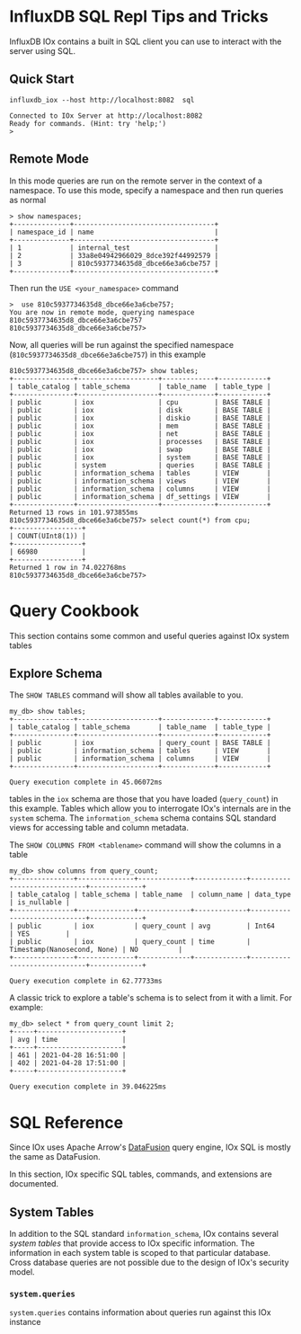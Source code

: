 # InfluxDB SQL Repl Tips and Tricks

InfluxDB IOx contains a built in SQL client you can use to interact with the server using SQL.

## Quick Start

```shell
influxdb_iox --host http://localhost:8082  sql

Connected to IOx Server at http://localhost:8082
Ready for commands. (Hint: try 'help;')
>

```

## Remote Mode
In this mode queries are run on the remote server in the context of a namespace. To use this mode, specify a namespace and then run queries as normal

```
> show namespaces;
+--------------+-----------------------------------+
| namespace_id | name                              |
+--------------+-----------------------------------+
| 1            | internal_test                     |
| 2            | 33a8e04942966029_8dce392f44992579 |
| 3            | 810c5937734635d8_dbce66e3a6cbe757 |
+--------------+-----------------------------------+
```

Then run the `USE <your_namespace>` command

```
>  use 810c5937734635d8_dbce66e3a6cbe757;
You are now in remote mode, querying namespace 810c5937734635d8_dbce66e3a6cbe757
810c5937734635d8_dbce66e3a6cbe757>
```

Now, all queries will be run against the specified namespace (`810c5937734635d8_dbce66e3a6cbe757`) in this example
```
810c5937734635d8_dbce66e3a6cbe757> show tables;
+---------------+--------------------+-------------+------------+
| table_catalog | table_schema       | table_name  | table_type |
+---------------+--------------------+-------------+------------+
| public        | iox                | cpu         | BASE TABLE |
| public        | iox                | disk        | BASE TABLE |
| public        | iox                | diskio      | BASE TABLE |
| public        | iox                | mem         | BASE TABLE |
| public        | iox                | net         | BASE TABLE |
| public        | iox                | processes   | BASE TABLE |
| public        | iox                | swap        | BASE TABLE |
| public        | iox                | system      | BASE TABLE |
| public        | system             | queries     | BASE TABLE |
| public        | information_schema | tables      | VIEW       |
| public        | information_schema | views       | VIEW       |
| public        | information_schema | columns     | VIEW       |
| public        | information_schema | df_settings | VIEW       |
+---------------+--------------------+-------------+------------+
Returned 13 rows in 101.973855ms
810c5937734635d8_dbce66e3a6cbe757> select count(*) from cpu;
+-----------------+
| COUNT(UInt8(1)) |
+-----------------+
| 66980           |
+-----------------+
Returned 1 row in 74.022768ms
810c5937734635d8_dbce66e3a6cbe757>
```


# Query Cookbook

This section contains some common and useful queries against IOx system tables


## Explore Schema


The `SHOW TABLES` command will show all tables available to you.

```
my_db> show tables;
+---------------+--------------------+-------------+------------+
| table_catalog | table_schema       | table_name  | table_type |
+---------------+--------------------+-------------+------------+
| public        | iox                | query_count | BASE TABLE |
| public        | information_schema | tables      | VIEW       |
| public        | information_schema | columns     | VIEW       |
+---------------+--------------------+-------------+------------+

Query execution complete in 45.06072ms
```
tables in the `iox` schema are those that you have loaded (`query_count`) in this example. Tables which allow you to interrogate IOx's internals are in the `system` schema. The `information_schema` schema contains SQL standard views for accessing table and column metadata.


The `SHOW COLUMNS FROM <tablename>` command will show the columns in a table

```
my_db> show columns from query_count;
+---------------+--------------+-------------+-------------+-----------------------------+-------------+
| table_catalog | table_schema | table_name  | column_name | data_type                   | is_nullable |
+---------------+--------------+-------------+-------------+-----------------------------+-------------+
| public        | iox          | query_count | avg         | Int64                       | YES         |
| public        | iox          | query_count | time        | Timestamp(Nanosecond, None) | NO          |
+---------------+--------------+-------------+-------------+-----------------------------+-------------+

Query execution complete in 62.77733ms
```

A classic trick to explore a table's schema is to select from it with a limit. For example:

```
my_db> select * from query_count limit 2;
+-----+---------------------+
| avg | time                |
+-----+---------------------+
| 461 | 2021-04-28 16:51:00 |
| 402 | 2021-04-28 17:51:00 |
+-----+---------------------+

Query execution complete in 39.046225ms
```


# SQL Reference

Since IOx uses Apache Arrow's
[DataFusion](https://github.com/apache/arrow-datafusion) query engine, IOx SQL is mostly the same as DataFusion.

In this section, IOx specific SQL tables, commands, and extensions are documented.


## System Tables

In addition to the SQL standard `information_schema`, IOx contains several *system tables* that provide access to IOx specific information. The information in each system table is scoped to that particular database. Cross database queries are not possible due to the design of IOx's security model.

### `system.queries`
`system.queries` contains information about queries run against this IOx instance
